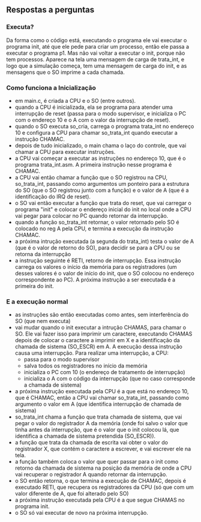 ## Respostas a perguntas

### Executa?

Da forma como o código está, executando o programa ele vai executar o programa init, até que ele pede para criar um processo, então ele passa a executar o programa p1. Mas não vai voltar a executar o init, porque não tem processos.
Aparece na tela uma mensagem de carga de trata_int, e logo que a simulação começa, tem uma mensagem de carga do init, e as mensagens que o SO imprime a cada chamada.

### Como funciona a Inicialização

- em main.c, é criada a CPU e o SO (entre outros).
- quando a CPU é inicializada, ela se programa para atender uma interrupção de reset (passa para o modo supervisor, e inicializa o PC com o endereço 10 e o A com o valor da interrupção de reset).
- quando o SO executa so_cria, carrega o programa trata_int no endereço 10 e configura a CPU para chamar so_trata_int quando executar a instrução CHAMAC.
- depois de tudo inicializado, o main chama o laço do controle, que vai chamar a CPU para executar instruções.
- a CPU vai começar a executar as instruções no endereço 10, que é o programa trata_int.asm. A primeira instrução nesse programa é CHAMAC.
- a CPU vai então chamar a função que o SO registrou na CPU, so_trata_int, passando como argumentos um ponteiro para a estrutura do SO (que o SO registrou junto com a função) e o valor de A (que é a identificação do IRQ de reset).
- o SO vai então executar a função que trata do reset, que vai carregar o programa "init" e colocar o endereço inicial do init no local onde a CPU vai pegar para colocar no PC quando retornar da interrupção.
- quando a função so_trata_int retornar, o valor retornado pelo SO é colocado no reg A pela CPU, e termina a execução da instrução CHAMAC.
- a próxima intrução executada (a segunda do trata_int) testa o valor de A (que é o valor de retorno do SO), para decidir se para a CPU ou se retorna da interrupção
- a instrução seguinte é RETI, retorno de interrupção. Essa instrução carrega os valores o início da memória para os registradores (um desses valores é o valor de início do init, que o SO colocou no endereço correspondente ao PC). A próxima instrução a ser executada é a primeira do init.

### E a execução normal

- as instruções são então executadas como antes, sem interferência do SO (que nem executa)
- vai mudar quando o init executar a intrução CHAMAS, para chamar o SO. Ele vai fazer isso para imprimir um caractere, executando CHAMAS depois de colocar o caractere a imprimir em X e a identificação da chamada de sistema (SO_ESCR) em A. A execução dessa instrução causa uma interrupção. Para realizar uma interrupção, a CPU:
   - passa para o modo supervisor
   - salva todos os registradores no início da memória
   - inicializa o PC com 10 (o endereço de tratamento de interrupção)
   - inicializa o A com o código da interrupção (que no caso corresponde a chamada de sistema)
- a próxima instrução executada pela CPU é a que está no endereço 10, que é CHAMAC, então a CPU vai chamar so_trata_int, passando como argumento o valor em A (que identifica interrupção de chamada de sistema)
- so_trata_int chama a função que trata chamada de sistema, que vai pegar o valor do registrador A da memória (onde foi salvo o valor que tinha antes da interrupção, que é o valor que o init colocou lá, que identifica a chamada de sistema pretendida (SO_ESCR)).
- a função que trata da chamada de escrita vai obter o valor do registrador X, que contém o caractere a escrever, e vai escrever ele na tela.
- a função também coloca o valor que quer passar para o init como retorno da chamada de sistema na posição da memória de onde a CPU vai recuperar o registrador A quando retornar da interrupção.
- o SO então retorna, o que termina a execução de CHAMAC, depois é executado RETI, que recupera os registradores da CPU (só que com um valor diferente de A, que foi alterado pelo SO)
- a próxima instrução executada pela CPU é a que segue CHAMAS no programa init.
- o SO só vai executar de novo na próxima interrupção.

